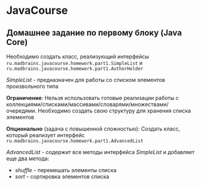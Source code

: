 # JavaCourse

## Домашнее задание по первому блоку (Java Core)

Необходимо создать класс, реализующий интерфейсы `ru.madbrains.javacourse.homework.part1.SimpleList` и `ru.madbrains.javacourse.homework.part1.AuthorHolder`

_SimpleList_ - предназначен для работы со списком элементов произвольного типа

**Ограничение**: Нельзя использовать готовые реализации работы с коллекциями/списками/массивами/словарями/множествами/очередями. Необходимо создать свою структуру для хранения списка элементов

**Опционально** (задача с повышенной сложностью):
Создать класс, который реализует интерфейс `ru.madbrains.javacourse.homework.part1.AdvancedList`

_AdvancedList_ - содержит все методы интерфейса _SimpleList_ и добавляет еще два метода:
- _shuffle_ - перемешать элементы списка
- _sort_ - сортировка элементов списка
